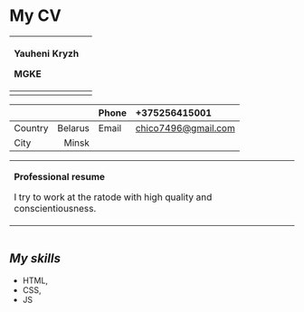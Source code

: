 # My CV

|<p>**Yauheni**  **Kryzh**</p><p>MGKE</p>||
| :- | :- |
|||

|||Phone|+375256415001|
| :- | -: | :- | :- |
|Country|Belarus|Email|chico7496@gmail.com|
|City|Minsk||

||
| :- |
|<p>**Professional resume**</p><p>I try to work at the ratode with high quality and conscientiousness.</p>|

||
| :- |
## ***My skills***
- HTML, 
- CSS, 
- JS
